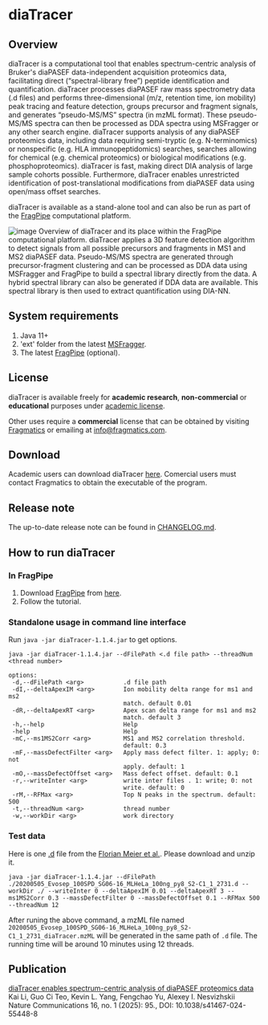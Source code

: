 # diaTracer

## Overview
diaTracer is a computational tool that enables spectrum-centric analysis of Bruker's diaPASEF data-independent acquisition proteomics data, facilitating direct (“spectral-library free”) peptide identification and quantification. diaTracer processes diaPASEF raw mass spectrometry data (.d files) and performs three-dimensional (m/z, retention time, ion mobility) peak tracing and feature detection, groups precursor and fragment signals, and generates “pseudo-MS/MS” spectra (in mzML format). These pseudo-MS/MS spectra can then be processed as DDA spectra using MSFragger or any other search engine. diaTracer supports analysis of any diaPASEF proteomics data, including data requiring semi-tryptic (e.g. N-terminomics) or nonspecific (e.g. HLA immunopeptidomics) searches, searches allowing for chemical (e.g. chemical proteomics) or biological modifications (e.g. phosphoproteomics). diaTracer is fast, making direct DIA analysis of large sample cohorts possible. Furthermore, diaTracer enables unrestricted identification of post-translational modifications from diaPASEF data using open/mass offset searches.

diaTracer is available as a stand-alone tool and can also be run as part of the [FragPipe](https://fragpipe.nesvilab.org/) computational platform.

![image](https://github.com/Nesvilab/diaTracer/assets/29800230/14191096-8b91-42af-8e99-b4e3e2e5a656)
Overview of diaTracer and its place within the FragPipe computational platform. 
diaTracer applies a 3D feature detection algorithm to detect signals from all possible precursors and fragments in MS1 and MS2 diaPASEF data. Pseudo-MS/MS spectra are generated through precursor-fragment clustering and can be processed as DDA data using MSFragger and FragPipe to build a spectral library directly from the data. A hybrid spectral library can also be generated if DDA data are available. This spectral library is then used to extract quantification using DIA-NN.


## System requirements
1. Java 11+
2. 'ext' folder from the latest [MSFragger](https://msfragger.arsci.com/upgrader/).
3. The latest [FragPipe](https://github.com/Nesvilab/FragPipe/releases/latest) (optional).

## License
diaTracer is available freely for __academic research__, __non-commercial__ or __educational__ purposes under [academic license](https://msfragger.arsci.com/upgrader/MSFragger-LICENSE.pdf).

Other uses require a __commercial__ license that can be obtained by visiting [Fragmatics](https://www.fragmatics.com) or emailing at info@fragmatics.com.

## Download
Academic users can download diaTracer [here](https://msfragger-upgrader.nesvilab.org/diatracer/). Comercial users must contact Fragmatics to obtain the executable of the program. 

## Release note
The up-to-date release note can be found in [CHANGELOG.md](CHANGELOG.md).


## How to run diaTracer
### In FragPipe
1. Download [FragPipe](http://fragpipe.nesvilab.org/) from [here](https://github.com/Nesvilab/FragPipe/releases/latest).
2. Follow the tutorial.

### Standalone usage in command line interface
Run `java -jar diaTracer-1.1.4.jar` to get options.

```shell
java -jar diaTracer-1.1.4.jar --dFilePath <.d file path> --threadNum <thread number>

options:
 -d,--dFilePath <arg>           .d file path
 -dI,--deltaApexIM <arg>        Ion mobility delta range for ms1 and ms2
                                match. default 0.01
 -dR,--deltaApexRT <arg>        Apex scan delta range for ms1 and ms2
                                match. default 3
 -h,--help                      Help
 -help                          Help
 -mC,--ms1MS2Corr <arg>         MS1 and MS2 correlation threshold.
                                default: 0.3
 -mF,--massDefectFilter <arg>   Apply mass defect filter. 1: apply; 0: not
                                apply. default: 1
 -mO,--massDefectOffset <arg>   Mass defect offset. default: 0.1
 -r,--writeInter <arg>          write inter files . 1: write; 0: not
                                write. default: 0
 -rM,--RFMax <arg>              Top N peaks in the spectrum. default: 500
 -t,--threadNum <arg>           thread number
 -w,--workDir <arg>             work directory
```

### Test data
Here is one [.d](https://drive.google.com/file/d/1li-pBT006Vnx6yShax9PsMF2Le_oKMSR/view?usp=drive_link) file from the [Florian Meier et al.](https://www.nature.com/articles/s41592-020-00998-0). Please download and unzip it.

```shell
java -jar diaTracer-1.1.4.jar --dFilePath ./20200505_Evosep_100SPD_SG06-16_MLHeLa_100ng_py8_S2-C1_1_2731.d --workDir ./ --writeInter 0 --deltaApexIM 0.01 --deltaApexRT 3 --ms1MS2Corr 0.3 --massDefectFilter 0 --massDefectOffset 0.1 --RFMax 500 --threadNum 12
```
After runing the above command, a mzML file named `20200505_Evosep_100SPD_SG06-16_MLHeLa_100ng_py8_S2-C1_1_2731_diaTracer.mzML` will be generated in the same path of `.d` file. The running time will be around 10 minutes using 12 threads.

## Publication
<a href="https://doi.org/10.1038/s41467-024-55448-8" target="_blank">diaTracer enables spectrum-centric analysis of diaPASEF proteomics data</a>
<br>
Kai Li, Guo Ci Teo, Kevin L. Yang, Fengchao Yu, Alexey I. Nesvizhskii
<br>
Nature Communications 16, no. 1 (2025): 95., DOI: 10.1038/s41467-024-55448-8
